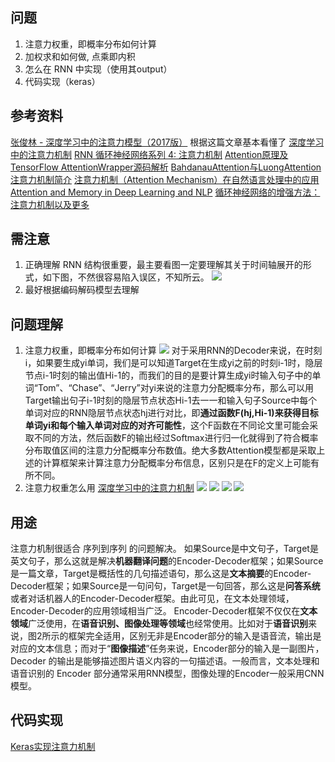 ## 问题
1. 注意力权重，即概率分布如何计算
2. 加权求和如何做, 点乘即内积
3. 怎么在 RNN 中实现（使用其output）
4. 代码实现（keras）
## 参考资料
[张俊林 - 深度学习中的注意力模型（2017版）](https://zhuanlan.zhihu.com/p/37601161)
根据这篇文章基本看懂了
[深度学习中的注意力机制](https://blog.csdn.net/qq_40027052/article/details/78421155)
[RNN 循环神经网络系列 4: 注意力机制](https://juejin.im/post/59f72f61f265da432002871c)
[Attention原理及TensorFlow AttentionWrapper源码解析](https://cuiqingcai.com/5873.html)
[BahdanauAttention与LuongAttention注意力机制简介](https://blog.csdn.net/u010960155/article/details/82853632)
[注意力机制（Attention Mechanism）在自然语言处理中的应用](https://www.cnblogs.com/robert-dlut/p/5952032.html)
[Attention and Memory in Deep Learning and NLP](http://www.wildml.com/2016/01/attention-and-memory-in-deep-learning-and-nlp/)
[循环神经网络的增强方法：注意力机制以及更多](https://www.leiphone.com/news/201809/HhYrxL5WvkbPWTPd.html)
## 需注意
1. 正确理解 RNN 结构很重要，最主要看图一定要理解其关于时间轴展开的形式，如下图，不然很容易陷入误区，不知所云。
![](./_image/2018-10-24-07-53-32.jpg?r=44)
2. 最好根据编码解码模型去理解
## 问题理解
1. 注意力权重，即概率分布如何计算
![](./_image/2018-10-24-07-54-43.jpg?r=66)
对于采用RNN的Decoder来说，在时刻i，如果要生成yi单词，我们是可以知道Target在生成yi之前的时刻i-1时，隐层节点i-1时刻的输出值Hi-1的，而我们的目的是要计算生成yi时输入句子中的单词“Tom”、“Chase”、“Jerry”对yi来说的注意力分配概率分布，那么可以用Target输出句子i-1时刻的隐层节点状态Hi-1去一一和输入句子Source中每个单词对应的RNN隐层节点状态hj进行对比，即**通过函数F(hj,Hi-1)来获得目标单词yi和每个输入单词对应的对齐可能性**，这个F函数在不同论文里可能会采取不同的方法，然后函数F的输出经过Softmax进行归一化就得到了符合概率分布取值区间的注意力分配概率分布数值。绝大多数Attention模型都是采取上述的计算框架来计算注意力分配概率分布信息，区别只是在F的定义上可能有所不同。
2. 注意力权重怎么用
[深度学习中的注意力机制](https://blog.csdn.net/qq_40027052/article/details/78421155)
![](./_image/2018-10-24-08-01-00.jpg)
![](./_image/2018-10-24-08-01-11.jpg?r=87)
![](./_image/2018-10-24-08-01-21.jpg)
![](./_image/2018-10-24-07-59-52.jpg?r=72)
## 用途
注意力机制很适合 序列到序列 的问题解决。
如果Source是中文句子，Target是英文句子，那么这就是解决**机器翻译问题**的Encoder-Decoder框架；如果Source是一篇文章，Target是概括性的几句描述语句，那么这是**文本摘要**的Encoder-Decoder框架；如果Source是一句问句，Target是一句回答，那么这是**问答系统**或者对话机器人的Encoder-Decoder框架。由此可见，在文本处理领域，Encoder-Decoder的应用领域相当广泛。
Encoder-Decoder框架不仅仅在**文本领域**广泛使用，在**语音识别、图像处理等领域**也经常使用。比如对于**语音识别**来说，图2所示的框架完全适用，区别无非是Encoder部分的输入是语音流，输出是对应的文本信息；而对于“**图像描述**”任务来说，Encoder部分的输入是一副图片，Decoder 的输出是能够描述图片语义内容的一句描述语。一般而言，文本处理和语音识别的 Encoder 部分通常采用RNN模型，图像处理的Encoder一般采用CNN模型。
## 代码实现
[Keras实现注意力机制](https://blog.csdn.net/uhauha2929/article/details/80733255)





